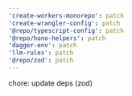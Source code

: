 ```yaml
---
'create-workers-monorepo': patch
'create-wrangler-config': patch
'@repo/typescript-config': patch
'@repo/hono-helpers': patch
'dagger-env': patch
'llm-rules': patch
'@repo/zod': patch
---
```


chore: update deps (zod)
